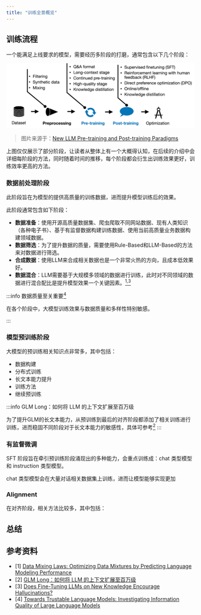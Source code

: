 ```yaml
---
title: "训练全景概览"
---
```


## 训练流程

一个能满足上线要求的模型，需要经历多阶段的打磨，通常包含以下几个阶段：

![](./imgs/llm-training-stages.jpg)

> 图片来源于：[New LLM Pre-training and Post-training Paradigms](https://magazine.sebastianraschka.com/p/new-llm-pre-training-and-post-training)

上图仅仅展示了部分阶段，让读者从整体上有一个大概得认知，在后续的介绍中会详细每阶段的方法，同时随着时间的推移，每个阶段都会衍生出训练效果更好，训练效率更高的方法。

### 数据前处理阶段

此阶段旨在为模型的提供高质量的训练数据，进而提升模型训练后的效果。

此阶段通常包含如下阶段：

* **数据准备**：使用开源高质量数据集、爬虫爬取不同网站数据、现有人类知识（各种电子书）、基于有监督数据构建训练数据、使用当前高质量业务数据构建领域数据。
* **数据筛选**：为了提升数据的质量，需要使用Rule-Based和LLM-Based的方法来对数据进行筛选。
* **合成数据**：使用LLM来合成相关数据也是一个非常火热的方向，且成本低效果好。
* **数据混合**：LLM需要基于大规模多领域的数据进行训练，此时对不同领域的数据进行混合配比是提升模型效果一个关键因素。[<sup>1,</sup>](#data-mixing-laws)[<sup>3</sup>](#hallucinations-of-finetune)

:::info 数据质量至关重要[<sup>4</sup>](#investigating-information-quality)

在各个阶段中，大模型训练效果与数据质量和多样性特别敏感。

:::

### 模型预训练阶段

大模型的预训练相关知识点非常多，其中包括：

* 数据构建
* 分布式训练
* 长文本能力提升
* 训练方法
* 继续预训练

:::info GLM Long：如何将 LLM 的上下文扩展至百万级

为了提升GLM的长文本能力，从预训练到最后的对齐阶段都添加了相关训练进行训练，进而稳固不同阶段对于长文本能力的敏感性，具体可参考[](https://mp.weixin.qq.com/s/Rs2o8K3Hb-I103eDgNBhVQ)[<sup>2</sup>](#glm-long)
:::

### 有监督微调

SFT 阶段旨在牵引预训练阶段涌现出的多种能力，会重点训练成：chat 类型模型和 instruction 类型模型。

chat 类型模型会在大量对话相关数据集上训练，进而让模型能够实现更加

### Alignment

在对齐阶段，相关方法比较多，其中包括：

## 总结


## 参考资料

* [1] [Data Mixing Laws: Optimizing Data Mixtures by Predicting Language Modeling Performance](https://arxiv.org/abs/2403.16952) <div id="data-mixing-laws" />
* [2] [GLM Long：如何将 LLM 的上下文扩展至百万级](https://mp.weixin.qq.com/s/Rs2o8K3Hb-I103eDgNBhVQ) <div id="glm-long" />
* [3] [Does Fine-Tuning LLMs on New Knowledge Encourage Hallucinations?](https://arxiv.org/abs/2405.05904) <div id="hallucinations-of-finetune" />
* [4] [Towards Trustable Language Models: Investigating Information Quality of Large Language Models](https://arxiv.org/pdf/2401.13086) <div id="investigating-information-quality" />